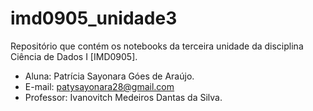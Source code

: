 # imd0905_unidade3

Repositório que contém os notebooks da terceira unidade da disciplina Ciência de Dados I [IMD0905].

- Aluna: Patrícia Sayonara Góes de Araújo. 
- E-mail: patysayonara28@gmail.com
- Professor: Ivanovitch Medeiros Dantas da Silva.
